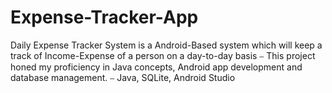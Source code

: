 # Expense-Tracker-App
Daily Expense Tracker System is a Android-Based system which will keep a  track of Income-Expense of a person on a day-to-day basis  ⎯ This project honed my proficiency in Java concepts, Android app development  and database management.  ⎯  Java, SQLite, Android Studio 
